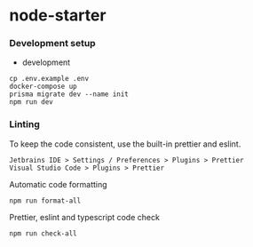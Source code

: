 # node-starter

### Development setup

- development

```
cp .env.example .env
docker-compose up
prisma migrate dev --name init
npm run dev
```

### Linting

To keep the code consistent, use the built-in prettier and eslint.

```
Jetbrains IDE > Settings / Preferences > Plugins > Prettier
Visual Studio Code > Plugins > Prettier
```

Automatic code formatting

```
npm run format-all
```

Prettier, eslint and typescript code check

```
npm run check-all
```
